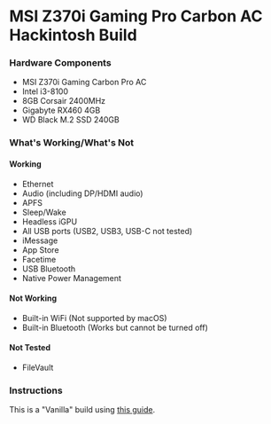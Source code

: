 # MSI Z370i Gaming Pro Carbon AC Hackintosh Build

### Hardware Components
- MSI Z370i Gaming Carbon Pro AC
- Intel i3-8100
- 8GB Corsair 2400MHz
- Gigabyte RX460 4GB
- WD Black M.2 SSD 240GB

### What's Working/What's Not

#### Working
- Ethernet
- Audio (including DP/HDMI audio)
- APFS
- Sleep/Wake
- Headless iGPU
- All USB ports (USB2, USB3, USB-C not tested)
- iMessage
- App Store
- Facetime
- USB Bluetooth
- Native Power Management

#### Not Working
- Built-in WiFi (Not supported by macOS)
- Built-in Bluetooth (Works but cannot be turned off)

#### Not Tested
- FileVault


### Instructions
This is a "Vanilla" build using [this guide](https://hackintosh.gitbook.io/-r-hackintosh-vanilla-desktop-guide/).
